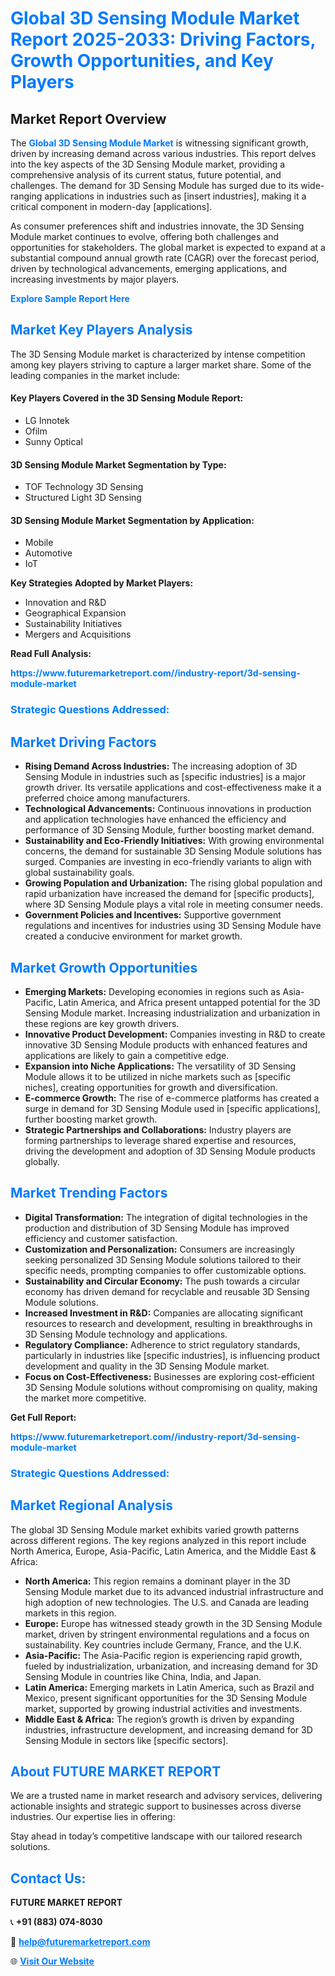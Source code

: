 <h1 style="color: #007BFF;">Global 3D Sensing Module Market Report 2025-2033: Driving Factors, Growth Opportunities, and Key Players</h1>

<section id="overview">
<h2>Market Report Overview</h2>
<p>The <a href="https://www.futuremarketreport.com//industry-report/3d-sensing-module-market" style="color: #007BFF; text-decoration: none;"><strong>Global 3D Sensing Module Market</strong></a> is witnessing significant growth, driven by increasing demand across various industries. This report delves into the key aspects of the 3D Sensing Module market, providing a comprehensive analysis of its current status, future potential, and challenges. The demand for 3D Sensing Module has surged due to its wide-ranging applications in industries such as [insert industries], making it a critical component in modern-day [applications].</p>
<p>As consumer preferences shift and industries innovate, the 3D Sensing Module market continues to evolve, offering both challenges and opportunities for stakeholders. The global market is expected to expand at a substantial compound annual growth rate (CAGR) over the forecast period, driven by technological advancements, emerging applications, and increasing investments by major players.</p>
</section>

<section id="overview">
<p><a href="https://www.futuremarketreport.com//request-sample/reportId=81540" style="color: #007BFF; text-decoration: none;"><strong>Explore Sample Report Here</strong></a></p>
</section>

<section id="key-players">
<h2 style="color: #007BFF;">Market Key Players Analysis</h2>
<p>The 3D Sensing Module market is characterized by intense competition among key players striving to capture a larger market share. Some of the leading companies in the market include:</p>
<h4>Key Players Covered in the 3D Sensing Module Report:</h4>
<ul><li>LG Innotek</li><li>Ofilm</li><li>Sunny Optical</li></ul>
<h4>3D Sensing Module Market Segmentation by Type:</h4>
<ul><li>TOF Technology 3D Sensing</li><li>Structured Light 3D Sensing</li></ul>

<h4>3D Sensing Module Market Segmentation by Application:</h4>
<ul><li>Mobile</li><li>Automotive</li><li>IoT</li></ul>
<p><strong>Key Strategies Adopted by Market Players:</strong></p>
<ul>
<li>Innovation and R&D</li>
<li>Geographical Expansion</li>
<li>Sustainability Initiatives</li>
<li>Mergers and Acquisitions</li>
</ul>
</section>

<section>
<p><strong>Read Full Analysis: </strong></p><a href="https://www.futuremarketreport.com//industry-report/3d-sensing-module-market" style="color: #007BFF; text-decoration: none;"><strong>https://www.futuremarketreport.com//industry-report/3d-sensing-module-market</strong></a>
<h3 style="color: #007BFF;">Strategic Questions Addressed:</h3>
</section>

<section id="driving-factors">
<h2 style="color: #007BFF;">Market Driving Factors</h2>
<ul>
<li><strong>Rising Demand Across Industries:</strong> The increasing adoption of 3D Sensing Module in industries such as [specific industries] is a major growth driver. Its versatile applications and cost-effectiveness make it a preferred choice among manufacturers.</li>
<li><strong>Technological Advancements:</strong> Continuous innovations in production and application technologies have enhanced the efficiency and performance of 3D Sensing Module, further boosting market demand.</li>
<li><strong>Sustainability and Eco-Friendly Initiatives:</strong> With growing environmental concerns, the demand for sustainable 3D Sensing Module solutions has surged. Companies are investing in eco-friendly variants to align with global sustainability goals.</li>
<li><strong>Growing Population and Urbanization:</strong> The rising global population and rapid urbanization have increased the demand for [specific products], where 3D Sensing Module plays a vital role in meeting consumer needs.</li>
<li><strong>Government Policies and Incentives:</strong> Supportive government regulations and incentives for industries using 3D Sensing Module have created a conducive environment for market growth.</li>
</ul>
</section>

<section id="growth-opportunities">
<h2 style="color: #007BFF;">Market Growth Opportunities</h2>
<ul>
<li><strong>Emerging Markets:</strong> Developing economies in regions such as Asia-Pacific, Latin America, and Africa present untapped potential for the 3D Sensing Module market. Increasing industrialization and urbanization in these regions are key growth drivers.</li>
<li><strong>Innovative Product Development:</strong> Companies investing in R&D to create innovative 3D Sensing Module products with enhanced features and applications are likely to gain a competitive edge.</li>
<li><strong>Expansion into Niche Applications:</strong> The versatility of 3D Sensing Module allows it to be utilized in niche markets such as [specific niches], creating opportunities for growth and diversification.</li>
<li><strong>E-commerce Growth:</strong> The rise of e-commerce platforms has created a surge in demand for 3D Sensing Module used in [specific applications], further boosting market growth.</li>
<li><strong>Strategic Partnerships and Collaborations:</strong> Industry players are forming partnerships to leverage shared expertise and resources, driving the development and adoption of 3D Sensing Module products globally.</li>
</ul>
</section>

<section id="trending-factors">
<h2 style="color: #007BFF;">Market Trending Factors</h2>
<ul>
<li><strong>Digital Transformation:</strong> The integration of digital technologies in the production and distribution of 3D Sensing Module has improved efficiency and customer satisfaction.</li>
<li><strong>Customization and Personalization:</strong> Consumers are increasingly seeking personalized 3D Sensing Module solutions tailored to their specific needs, prompting companies to offer customizable options.</li>
<li><strong>Sustainability and Circular Economy:</strong> The push towards a circular economy has driven demand for recyclable and reusable 3D Sensing Module solutions.</li>
<li><strong>Increased Investment in R&D:</strong> Companies are allocating significant resources to research and development, resulting in breakthroughs in 3D Sensing Module technology and applications.</li>
<li><strong>Regulatory Compliance:</strong> Adherence to strict regulatory standards, particularly in industries like [specific industries], is influencing product development and quality in the 3D Sensing Module market.</li>
<li><strong>Focus on Cost-Effectiveness:</strong> Businesses are exploring cost-efficient 3D Sensing Module solutions without compromising on quality, making the market more competitive.</li>
</ul>
</section>

<section>
<p><strong>Get Full Report: </strong></p><a href="https://www.futuremarketreport.com//industry-report/3d-sensing-module-market" style="color: #007BFF; text-decoration: none;"><strong>https://www.futuremarketreport.com//industry-report/3d-sensing-module-market</strong></a>
<h3 style="color: #007BFF;">Strategic Questions Addressed:</h3>
</section>


<section id="regional-analysis">
<h2 style="color: #007BFF;">Market Regional Analysis</h2>
<p>The global 3D Sensing Module market exhibits varied growth patterns across different regions. The key regions analyzed in this report include North America, Europe, Asia-Pacific, Latin America, and the Middle East & Africa:</p>
<ul>
<li><strong>North America:</strong> This region remains a dominant player in the 3D Sensing Module market due to its advanced industrial infrastructure and high adoption of new technologies. The U.S. and Canada are leading markets in this region.</li>
<li><strong>Europe:</strong> Europe has witnessed steady growth in the 3D Sensing Module market, driven by stringent environmental regulations and a focus on sustainability. Key countries include Germany, France, and the U.K.</li>
<li><strong>Asia-Pacific:</strong> The Asia-Pacific region is experiencing rapid growth, fueled by industrialization, urbanization, and increasing demand for 3D Sensing Module in countries like China, India, and Japan.</li>
<li><strong>Latin America:</strong> Emerging markets in Latin America, such as Brazil and Mexico, present significant opportunities for the 3D Sensing Module market, supported by growing industrial activities and investments.</li>
<li><strong>Middle East & Africa:</strong> The region’s growth is driven by expanding industries, infrastructure development, and increasing demand for 3D Sensing Module in sectors like [specific sectors].</li>
</ul>
</section>

<footer>
<h2 style="color: #007BFF;">About FUTURE MARKET REPORT</h2>
<p>We are a trusted name in market research and advisory services, delivering actionable insights and strategic support to businesses across diverse industries. Our expertise lies in offering:</p>

<p>Stay ahead in today’s competitive landscape with our tailored research solutions.</p>

<h2 style="color: #007BFF;">Contact Us:</h2>
<p><strong>FUTURE MARKET REPORT</strong></p>
<p>📞 <strong>+91 (883) 074-8030</strong></p>
<p>📧 <strong><a href="mailto:help@futuremarketreport.com" style="color: #007BFF;">help@futuremarketreport.com</a></strong></p>
<p>🌐 <strong><a href="https://www.futuremarketreport.com/" style="color: #007BFF;">Visit Our Website</a></strong></p>
</footer>